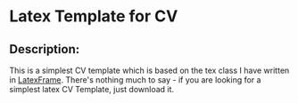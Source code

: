 # Latex Template for CV

## Description:

This is a simplest CV template which is based on the tex class I have written in [LatexFrame](https://github.com/zhangchuheng123/LatexFrame). There's nothing much to say - if you are looking for a simplest latex CV Template, just download it.
